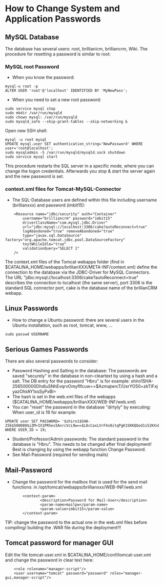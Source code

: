 # How to Change System and Application Passwords 

## MySQL Database

The database has several users: root, brillianicm, brilliancrm, Wiki.
The procedure for resetting a password is similar to root:

### MySQL root Password

* When you know the password: 
```
mysql-u root -p
ALTER USER 'root'@'localhost' IDENTIFIED BY 'MyNewPass';
```


* When you need to set a new root password:
```
sudo service mysql stop
sudo mkdir /var/run/mysqld
sudo chown mysql: /var/run/mysqld
sudo mysqld_safe --skip-grant-tables --skip-networking &
```
Open new SSH shell:
```
mysql -u root mysql
UPDATE mysql.user SET authentication_string='NewPassword' WHERE user='root@localhost';
sudo mysqladmin -S /var/run/mysqld/mysqld.sock shutdown
sudo service mysql start
```
This procedure restarts the SQL server in a specific mode, where you can change the logon credentials. Afterwards you stop & start the server again and the new password is set.


### context.xml files for Tomcat-MySQL-Connector

* The SQL-Database users are defined within this file including username (brillianxxx) and password (imbit15):
```
    <Resource name="jdbc/security" auth="Container"
        username="brilliancrm" password="imbit15"
        driverClassName="com.mysql.jdbc.Driver"
        url="jdbc:mysql://localhost:3306/cake?autoReconnect=true"
        logAbandoned="true" removeAbandoned="true"
        type="javax.sql.DataSource" factory="org.apache.tomcat.jdbc.pool.DataSourceFactory"
        testWhileIdle="true"
        validationQuery="SELECT 1"
    />
```
The context.xml files of the Tomcat webapps folder (find in $CATALINA_HOME/webapps/brillianXXX/META-INF/context.xml) define the connection to the database via the JDBC-Driver for MySQL Connectors. The URL "jdbc:mysql://localhost:3306/cake?autoReconnect=true" describes the connection to localhost (the same server), port 3306 is the standard SQL connector port, cake is the database name of the brillianCRM webapp.

## Linux Passwords
* How to change a Ubuntu password: there are several users in the Ubuntu installation, such as root, tomcat, www, ...
```
sudo passwd USERNAME
```

## Serious Games Passwords
There are also several passwords to consider:
* Password Hashing and Salting in the database: The passwords are saved "securely" in the database in non-cleartext by using a hash and a salt. The DB entry for the password "Hbru" is for example:		$shiro1$SHA-256$500000$DhdIuSNhEvqrvOmyfIfcuw==$AzmajwrcT/UxrYO50+zkTIFxjyazOhiiAY1xsSyPxBI=
* The hash is set in the web.xml files of the webapps ($CATALINA_HOME/webapps/brillianXXX/WEB-INF/web.xml)
* You can "reset" the password in the database "dirtyly" by executing: When user_id is 19 for example:
```
UPDATE user SET PASSWORD= '$shiro1$SHA-256$500000$iZM+IX1PRhes5AnrcVcL9w==$L8cCaxLVrF4s0itqPgK1SKKQQod1s52KXvDsSGlzSWQ=' WHERE USER_ID = 19;
```
* Student/Professor/Admin passwords: The standard password in the database is "Hbru". This needs to be changed after final deployment! Best is changing by using the webapp function Change Password.
* See Mail-Password (required for sending mails)


## Mail-Password 

* Change the password for the mailbox that is used for the send mail functions: in /opt/tomcat/webapps/brillianxxx/WEB-INF/web.xml
```
        <context-param>
                <description>Password for Mail-User</description>
                <param-name>mailpw</param-name>
                <param-value>imbit15</param-value>
        </context-param>
```
TIP: change the password to the actual one in the web.xml files before compiling/ building the .WAR file during the deployment!!!

## Tomcat password for manager GUI

Edit the file tomcat-user.xml in $CATALINA_HOME/conf/tomcat-user.xml and change the password in clear text here:
```	<role rolename="manager-gui"/>
	<role rolename="manager-script"/>
	<user username="tomcat" password="password" roles="manager-gui,manager-script"/>
```
